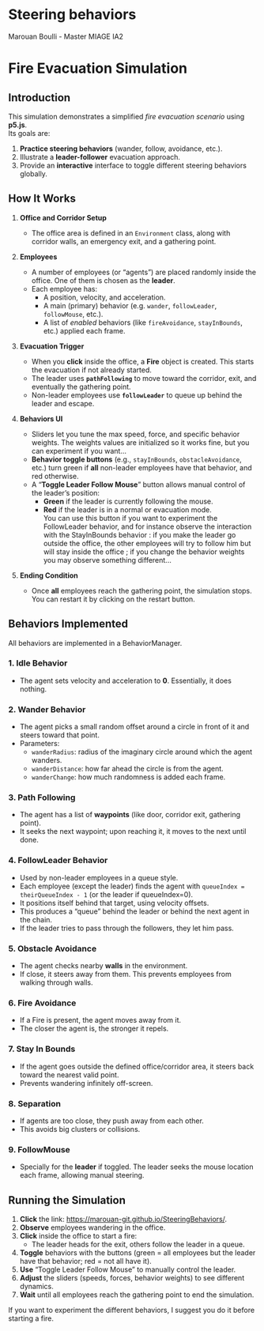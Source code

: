 # Steering behaviors 

Marouan Boulli - Master MIAGE IA2


# Fire Evacuation Simulation

## Introduction

This simulation demonstrates a simplified *fire evacuation scenario* using **p5.js**.  
Its goals are:
1. **Practice steering behaviors** (wander, follow, avoidance, etc.).
2. Illustrate a **leader-follower** evacuation approach.
3. Provide an **interactive** interface to toggle different steering behaviors globally.

## How It Works

1. **Office and Corridor Setup**  
   - The office area is defined in an `Environment` class, along with corridor walls, an emergency exit, and a gathering point.

2. **Employees**  
   - A number of employees (or “agents”) are placed randomly inside the office. One of them is chosen as the **leader**.
   - Each employee has:
     - A position, velocity, and acceleration.
     - A main (primary) behavior (e.g. `wander`, `followLeader`, `followMouse`, etc.).
     - A list of *enabled* behaviors (like `fireAvoidance`, `stayInBounds`, etc.) applied each frame.

3. **Evacuation Trigger**  
   - When you **click** inside the office, a **Fire** object is created. This starts the evacuation if not already started.
   - The leader uses **`pathFollowing`** to move toward the corridor, exit, and eventually the gathering point.
   - Non-leader employees use **`followLeader`** to queue up behind the leader and escape.

4. **Behaviors UI**  
   - Sliders let you tune the max speed, force, and specific behavior weights. The weights values are initialized so it works fine, but you can experiment if you want...
   - **Behavior toggle buttons** (e.g., `stayInBounds`, `obstacleAvoidance`, etc.) turn green if **all** non-leader employees have that behavior, and red otherwise.
   - A “**Toggle Leader Follow Mouse**” button allows manual control of the leader’s position:
     - **Green** if the leader is currently following the mouse.
     - **Red** if the leader is in a normal or evacuation mode.  
You can use this button if you want to experiment the FollowLeader behavior, and for instance observe the interaction with the StayInBounds behavior : if you make the leader go outside the office, the other employees will try to follow him but will stay inside the office ; if you change the behavior weights you may observe something different...


5. **Ending Condition**  
   - Once **all** employees reach the gathering point, the simulation stops. You can restart it by clicking on the restart button.

## Behaviors Implemented

All behaviors are implemented in a BehaviorManager.

### 1. **Idle Behavior**  
   - The agent sets velocity and acceleration to **0**. Essentially, it does nothing.

### 2. **Wander Behavior**  
   - The agent picks a small random offset around a circle in front of it and steers toward that point.  
   - Parameters:
     - `wanderRadius`: radius of the imaginary circle around which the agent wanders.
     - `wanderDistance`: how far ahead the circle is from the agent.
     - `wanderChange`: how much randomness is added each frame.

### 3. **Path Following**  
   - The agent has a list of **waypoints** (like door, corridor exit, gathering point).
   - It seeks the next waypoint; upon reaching it, it moves to the next until done.

### 4. **FollowLeader Behavior**  
   - Used by non-leader employees in a queue style.  
   - Each employee (except the leader) finds the agent with `queueIndex = theirQueueIndex - 1` (or the leader if queueIndex=0).  
   - It positions itself behind that target, using velocity offsets.  
   - This produces a “queue” behind the leader or behind the next agent in the chain.
   - If the leader tries to pass through the followers, they let him pass.

### 5. **Obstacle Avoidance**  
   - The agent checks nearby **walls** in the environment.
   - If close, it steers away from them. This prevents employees from walking through walls.

### 6. **Fire Avoidance**  
   - If a Fire is present, the agent moves away from it.  
   - The closer the agent is, the stronger it repels.

### 7. **Stay In Bounds**  
   - If the agent goes outside the defined office/corridor area, it steers back toward the nearest valid point.  
   - Prevents wandering infinitely off-screen.

### 8. **Separation**  
   - If agents are too close, they push away from each other.  
   - This avoids big clusters or collisions.

### 9. **FollowMouse**  
   - Specially for the **leader** if toggled. The leader seeks the mouse location each frame, allowing manual steering.

## Running the Simulation

1. **Click** the link: https://marouan-git.github.io/SteeringBehaviors/.
2. **Observe** employees wandering in the office.
3. **Click** inside the office to start a fire:
   - The leader heads for the exit, others follow the leader in a queue.
4. **Toggle** behaviors with the buttons (green = all employees but the leader have that behavior; red = not all have it).
5. **Use** “Toggle Leader Follow Mouse” to manually control the leader.
6. **Adjust** the sliders (speeds, forces, behavior weights) to see different dynamics.
7. **Wait** until all employees reach the gathering point to end the simulation.

If you want to experiment the different behaviors, I suggest you do it before starting a fire.